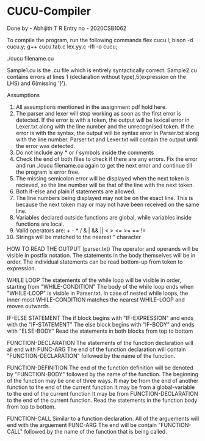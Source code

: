 # CUCU-Compiler

Done by - Abhijith T R
Entry no - 2020CSB1062

To compile the program, run the following commands
flex cucu.l;
bison -d cucu.y;
g++ cucu.tab.c lex.yy.c -lfl -o cucu;

./cucu filename.cu

Sample1.cu is the .cu file which is entirely syntactically correct.
Sample2.cu contains errors at lines 1 (declaration without type),5(expression on the LHS) and 6(missing '}').

Assumptions
1. All assumptions mentioned in the assignment pdf hold here.
2. The parser and lexer will stop working as soon as the first error is detected. If the error is with a token, the output will be lexical error in Lexer.txt along with the line number and the unrecognised token. If the error is with the syntax, the output will be syntax error in Parser.txt along with the line number. Parser.txt and Lexer.txt will contain the output until the error was detected. 
3. Do not include any * or / symbols inside the comments
4. Check the end of both files to check if there are any errors. Fix the error and run ./cucu filename.cu again to get the next error and continue till the program is error free. 
5. The missing semicolon error will be displayed when the next token is recieved, so the line number will be that of the line with the next token.
6. Both if-else and plain if statements are allowed. 
7. The line numbers being displayed may not be on the exact line. This is because the next token may or may not have been received on the same line.
8. Variables declared outside functions are global, while variables inside functions are local.
9. Valid operators are: + - * / & | && || < > <= >= == !=
10. Strings will be matched to the nearest " character

HOW TO READ THE OUTPUT (parser.txt)
The operator and operands will be visible in postfix notation. 
The statements in the body themselves will be in order. The individual statements can be read bottom-up from token to expression. 

WHILE LOOP
The statements of the while loop will be visible in order, starting from "WHILE-CONDITION"
The body of the while loop ends when "WHILE-LOOP" is visible in Parser.txt.
In case of nested while loops, the inner-most WHILE-CONDITION matches the nearest WHILE-LOOP and moves outwards. 

IF-ELSE STATEMENT
The if block begins with "IF-EXPRESSION" and ends with the "IF-STATEMENT"
The else block begins with "IF-BODY" and ends with "ELSE-BODY"
Read the statements in both blocks from top to bottom

FUNCTION-DECLARATION
The statements of the function declaration will all end with FUNC-ARG
The end of the function declaration will contain "FUNCTION-DECLARATION" followed by the name of the function.

FUNCTION-DEFINITION
The end of the function definition will be denoted by "FUNCTION-BODY" followed by the name of the function.
The beginning of the function may be one of three ways. It may be from the end of another function to the end of the current function
It may be from a global-variable to the end of the current function
It may be from FUNCTION-DECLARATION to the end of the current function.
Read the statements in the function body from top to bottom. 

FUNCTION-CALL
Similar to a function declaration. 
All of the arguements will end with the arguement FUNC-ARG
The end will be contain "FUNCTION-CALL" followed by the name of the function that is being called. 

